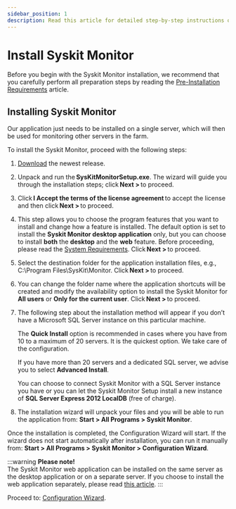 ```yaml
---
sidebar_position: 1
description: Read this article for detailed step-by-step instructions on how to install the Syskit Monitor and all its prerequisites.
---
```


# Install Syskit Monitor

Before you begin with the Syskit Monitor installation, we recommend that you carefully perform all preparation steps by reading the [Pre-Installation Requirements](../../requirements/pre-installation-requirements.md) article.

## Installing Syskit Monitor

Our application just needs to be installed on a single server, which will then be used for monitoring other servers in the farm.

To install the Syskit Monitor, proceed with the following steps:

1. [Download](https://www.syskit.com/products/monitor/download) the newest release.
2. Unpack and run the **SysKitMonitorSetup.exe**. The wizard will guide you through the installation steps; click **Next &gt;** to proceed.
3. Click **I Accept the terms of the license agreement** to accept the license and then click **Next &gt;** to proceed.
4. This step allows you to choose the program features that you want to install and change how a feature is installed. The default option is set to install the **Syskit Monitor desktop application** only, but you can choose to install **both** the **desktop** and the **web** feature. Before proceeding, please read the [System Requirements](../../requirements/system-requirements.md). Click **Next &gt;** to proceed.
5. Select the destination folder for the application installation files, e.g., C:\Program Files\SysKit\Monitor. Click **Next &gt;** to proceed.
6. You can change the folder name where the application shortcuts will be created and modify the availability option to install the Syskit Monitor for **All users** or **Only for the current user**. Click **Next &gt;** to proceed.
7. The following step about the installation method will appear if you don’t have a Microsoft SQL Server instance on this particular machine.

   The **Quick Install** option is recommended in cases where you have from 10 to a maximum of 20 servers. It is the quickest option. We take care of the configuration.

   If you have more than 20 servers and a dedicated SQL server, we advise you to select **Advanced Install**.

   You can choose to connect Syskit Monitor with a SQL Server instance you have or you can let the Syskit Monitor Setup install a new instance of **SQL Server Express 2012 LocalDB** \(free of charge\).

8. The installation wizard will unpack your files and you will be able to run the application from: **Start &gt; All Programs &gt; Syskit Monitor**.

Once the installation is completed, the Configuration Wizard will start. If the wizard does not start automatically after installation, you can run it manually from: **Start &gt; All Programs &gt; Syskit Monitor &gt; Configuration Wizard**.

:::warning
**Please note!**  
The Syskit Monitor web application can be installed on the same server as the desktop application or on a separate server. If you choose to install the web application separately, please read [this article](../configuration-wizard/configure-monitor.md).
:::


Proceed to: [Configuration Wizard](../configuration-wizard/configure-monitor.md).

